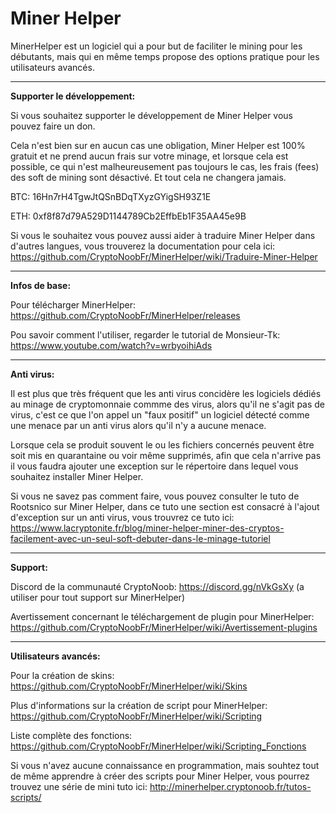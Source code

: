 # Miner Helper
MinerHelper est un logiciel qui a pour but de faciliter le mining pour les débutants, mais qui en même temps propose des options pratique pour les utilisateurs avancés.

<hr>

**Supporter le développement:**

Si vous souhaitez supporter le développement de Miner Helper vous pouvez faire un don.

Cela n'est bien sur en aucun cas une obligation, Miner Helper est 100% gratuit et ne prend aucun frais sur votre minage, et lorsque cela est possible, ce qui n'est malheureusement pas toujours le cas, les frais (fees) des soft de mining sont désactivé. Et tout cela ne changera jamais.


BTC: 16Hn7rH4TgwJtQSnBDqTXyzGYigSH93Z1E

ETH: 0xf8f87d79A529D1144789Cb2EffbEb1F35AA45e9B


Si vous le souhaitez vous pouvez aussi aider à traduire Miner Helper dans d'autres langues, vous trouverez la documentation pour cela ici: https://github.com/CryptoNoobFr/MinerHelper/wiki/Traduire-Miner-Helper

<hr>

**Infos de base:**

Pour télécharger MinerHelper: https://github.com/CryptoNoobFr/MinerHelper/releases

Pou savoir comment l'utiliser, regarder le tutorial de Monsieur-Tk: https://www.youtube.com/watch?v=wrbyoihiAds

<hr>

**Anti virus:**

Il est plus que très fréquent que les anti virus concidère les logiciels dédiés au minage de cryptomonnaie commme des virus, alors qu'il ne s'agit pas de virus, c'est ce que l'on appel un "faux positif" un logiciel détecté comme une menace par un anti virus alors qu'il n'y a aucune menace.

Lorsque cela se produit souvent le ou les fichiers concernés peuvent être soit mis en quarantaine ou voir même supprimés, afin que cela n'arrive pas il vous faudra ajouter une exception sur le répertoire dans lequel vous souhaitez installer Miner Helper.

Si vous ne savez pas comment faire, vous pouvez consulter le tuto de Rootsnico sur Miner Helper, dans ce tuto une section est consacré à l'ajout d'exception sur un anti virus, vous trouvrez ce tuto ici: https://www.lacryptonite.fr/blog/miner-helper-miner-des-cryptos-facilement-avec-un-seul-soft-debuter-dans-le-minage-tutoriel

<hr>

**Support:**

Discord de la communauté CryptoNoob: https://discord.gg/nVkGsXy (a utiliser pour tout support sur MinerHelper)

Avertissement concernant le téléchargement de plugin pour MinerHelper: https://github.com/CryptoNoobFr/MinerHelper/wiki/Avertissement-plugins

<hr>

**Utilisateurs avancés:**

Pour la création de skins: https://github.com/CryptoNoobFr/MinerHelper/wiki/Skins

Plus d'informations sur la création de script pour MinerHelper: https://github.com/CryptoNoobFr/MinerHelper/wiki/Scripting

Liste complète des fonctions: https://github.com/CryptoNoobFr/MinerHelper/wiki/Scripting_Fonctions

Si vous n'avez aucune connaissance en programmation, mais souhtez tout de même apprendre à créer des scripts pour Miner Helper, vous pourrez trouvez une série de mini tuto ici: http://minerhelper.cryptonoob.fr/tutos-scripts/
